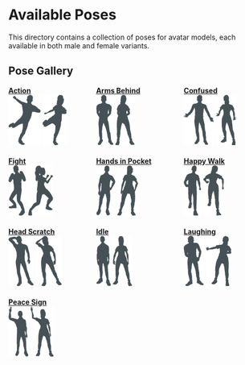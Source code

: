 # Available Poses

This directory contains a collection of poses for avatar models, each available in both male and female variants.

## Pose Gallery

<div style="display: grid; grid-template-columns: repeat(3, 1fr); gap: 20px;">
  <div>
    <strong><a href="./action/">Action</a></strong><br>
    <img src="./action/renders/Action-Male-Pose.png" height="100">
    <img src="./action/renders/Action-Female-Pose.png" height="100">
  </div>
  <div>
    <strong><a href="./arms-behind/">Arms Behind</a></strong><br>
    <img src="./arms-behind/renders/ArmsBehind-Male-Pose.png" height="100">
    <img src="./arms-behind/renders/ArmsBehind-Female-Pose.png" height="100">
  </div>
  <div>
    <strong><a href="./confused/">Confused</a></strong><br>
    <img src="./confused/renders/Confused-Male-Pose.png" height="100">
    <img src="./confused/renders/Confused-Female-Pose.png" height="100">
  </div>
  <div>
    <strong><a href="./fight/">Fight</a></strong><br>
    <img src="./fight/renders/Fight-Male-Pose.png" height="100">
    <img src="./fight/renders/Fight-Female-Pose.png" height="100">
  </div>
  <div>
    <strong><a href="./hands-in-pocket/">Hands in Pocket</a></strong><br>
    <img src="./hands-in-pocket/renders/HandsinPocket-Male-Pose.png" height="100">
    <img src="./hands-in-pocket/renders/HandsinPocket-Female-Pose.png" height="100">
  </div>
  <div>
    <strong><a href="./happy-walk/">Happy Walk</a></strong><br>
    <img src="./happy-walk/renders/HappyWalk-Male-Pose.png" height="100">
    <img src="./happy-walk/renders/HappyWalk-Female-Pose.png" height="100">
  </div>
  <div>
    <strong><a href="./head-scratch/">Head Scratch</a></strong><br>
    <img src="./head-scratch/renders/HeadScratch-Male-Pose.png" height="100">
    <img src="./head-scratch/renders/HeadScratch-Female-Pose.png" height="100">
  </div>
  <div>
    <strong><a href="./idle/">Idle</a></strong><br>
    <img src="./idle/renders/Idle-Male-Pose.png" height="100">
    <img src="./idle/renders/Idle-Female-Pose.png" height="100">
  </div>
  <div>
    <strong><a href="./laughing/">Laughing</a></strong><br>
    <img src="./laughing/renders/Laughing-Male-Pose.png" height="100">
    <img src="./laughing/renders/Laughing-Female-Pose.png" height="100">
  </div>
  <div>
    <strong><a href="./peace-sign/">Peace Sign</a></strong><br>
    <img src="./peace-sign/renders/PeaceSign-Male-Pose.png" height="100">
    <img src="./peace-sign/renders/PeaceSign-Female-Pose.png" height="100">
  </div>
</div>
